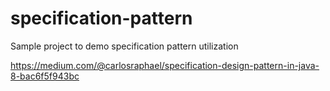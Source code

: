 # specification-pattern
Sample project to demo specification pattern utilization

https://medium.com/@carlosraphael/specification-design-pattern-in-java-8-bac6f5f943bc
